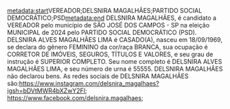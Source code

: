<metadata:start>VEREADOR;DELSNIRA MAGALHÃES;PARTIDO SOCIAL DEMOCRÁTICO;PSD<metadata:end>
DELSNIRA MAGALHÃES, é candidato a VEREADOR pelo município de SÃO JOSÉ DOS CAMPOS - SP na eleição MUNICIPAL de 2024 pelo PARTIDO SOCIAL DEMOCRÁTICO (PSD). DELSNIRA ALVES MAGALHÃES LIMA é CASADO(A), nasceu em 18/09/1969, se declara do gênero FEMININO da cor/raça BRANCA, sua ocupação é CORRETOR DE IMÓVEIS, SEGUROS, TÍTULOS E VALORES, e seu grau de instrução é SUPERIOR COMPLETO. Seu nome completo é DELSNIRA ALVES MAGALHÃES LIMA, e seu número de urna é 55555.
DELSNIRA MAGALHÃES não declarou bens.
As redes sociais de DELSNIRA MAGALHÃES são:https://www.instagram.com/delsnira_magalhaes?igsh=bDVtMWR4bXZwY2Fl; https://www.facebook.com/delsnira.magalhaes;